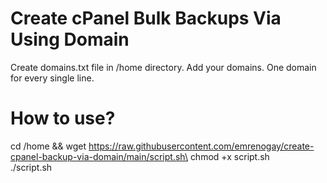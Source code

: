 # Create cPanel Bulk Backups Via Using Domain
Create domains.txt file in /home directory. Add your domains. One domain for every single line.

# How to use?
cd /home && wget https://raw.githubusercontent.com/emrenogay/create-cpanel-backup-via-domain/main/script.sh\
chmod +x script.sh\
./script.sh

